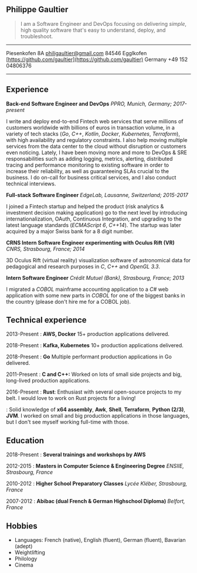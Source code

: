 <link rel="stylesheet" href="https://fonts.googleapis.com/css?family=Roboto:300,400,500,700&display=swap" />

## Philippe Gaultier


> I am a Software Engineer and DevOps focusing on delivering *simple*, high quality software that's easy to understand, deploy, and troubleshoot. 

----------------    ---------------------------------
Piesenkofen 8A                     <philigaultier@gmail.com>
84546 Egglkofen            [https://github.com/gaultier](https://github.com/gaultier)
Germany                                    +49 152 04806376
----------------    ---------------------------------

Experience
----------

**Back-end Software Engineer and DevOps** *PPRO, Munich, Germany; 2017-present*

I write and deploy end-to-end Fintech web services that serve millions of customers worldwide with billions of euros in transaction volume, in a variety of tech stacks (*Go*, *C++*, *Kotlin*, *Docker*, *Kubernetes*, *Terraform*), with high availability and regulatory constraints.
I also help moving multiple services from the data center to the cloud without disruption or customers even noticing.
Lately, I have been moving more and more to DevOps & SRE responsabilities such as adding logging, metrics, alerting, distributed tracing and performance monitoring to existing software in order to increase their reliability, as well as guaranteeing SLAs crucial to the business. I do on-call for business critical services, and I also conduct technical interviews.

**Full-stack Software Engineer** *EdgeLab, Lausanne, Switzerland; 2015-2017*

I joined a Fintech startup and helped the product (risk analytics & investment decision making application) go to the next level by introducing internationalization, OAuth, Continuous Integration, and upgrading to the latest language standards (*ECMAScript 6*, *C++14*). 
The startup was later acquired by a major Swiss bank for a 8 digit number.

**CRNS Intern Software Engineer experimenting with Oculus Rift (VR)** *CNRS, Strasbourg, France; 2014*

3D Oculus Rift (virtual reality) visualization software of astronomical data for pedagogical and research purposes in *C*, *C++* and *OpenGL 3.3*.

**Intern Software Engineer** *Crédit Mutuel (Bank), Strasbourg, France; 2013*

I migrated a *COBOL* mainframe accounting application to a *C#* web application with some new parts in *COBOL* for one of the biggest banks in the country (please don't hire me for a COBOL job).

 
Technical experience
--------------------


2013-Present
:   **AWS, Docker** 15+ production applications delivered. 

2018-Present
:   **Kafka, Kubernetes** 10+ production applications delivered.

2018-Present
:   **Go** Multiple performant production applications in Go delivered.

2011-Present
:   **C and C++:** Worked on lots of small side projects and big, long-lived production applications.

2016-Present
:   **Rust**: Enthusiast with several open-source projects to my belt. I would love to work on Rust projects for a living!

:   Solid knowledge of **x64 assembly**, **Awk**, **Shell**, **Terraform**, **Python (2/3)**, **JVM**. I worked on small and big production applications in those languages, but I don't see myself working full-time with those.

Education
---------

2018-Present
: **Several trainings and workshops by AWS**

2012-2015
:   **Masters in Computer Science & Engineering Degree** *ENSIIE, Strasbourg, France*

2010-2012
:   **Higher School Preparatory Classes** *Lycée Kléber, Strasbourg, France*

2007-2012
:   **Abibac (dual French & German Highschool Diploma)** *Belfort, France*

Hobbies
-------
* Languages: French (native), English (fluent), German (fluent), Bavarian (adept)
* Weightlifting
* Philology
* Cinema
